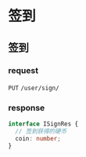 # 签到

## 签到

### request

`PUT` `/user/sign/`

### response

```typescript
interface ISignRes {
  // 签到获得的硬币
  coin: number;
}
```
